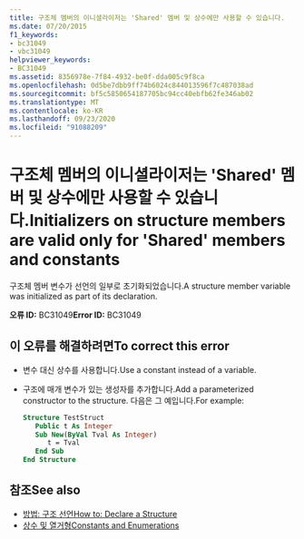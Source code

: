 ```yaml
---
title: 구조체 멤버의 이니셜라이저는 'Shared' 멤버 및 상수에만 사용할 수 있습니다.
ms.date: 07/20/2015
f1_keywords:
- bc31049
- vbc31049
helpviewer_keywords:
- BC31049
ms.assetid: 8356978e-7f84-4932-be0f-dda005c9f8ca
ms.openlocfilehash: 0d5be7dbb9ff74b6024c844013596f7c487038ad
ms.sourcegitcommit: bf5c5850654187705bc94cc40ebfb62fe346ab02
ms.translationtype: MT
ms.contentlocale: ko-KR
ms.lasthandoff: 09/23/2020
ms.locfileid: "91088209"
---
```

# <a name="initializers-on-structure-members-are-valid-only-for-shared-members-and-constants"></a><span data-ttu-id="822d2-102">구조체 멤버의 이니셜라이저는 'Shared' 멤버 및 상수에만 사용할 수 있습니다.</span><span class="sxs-lookup"><span data-stu-id="822d2-102">Initializers on structure members are valid only for 'Shared' members and constants</span></span>

<span data-ttu-id="822d2-103">구조체 멤버 변수가 선언의 일부로 초기화되었습니다.</span><span class="sxs-lookup"><span data-stu-id="822d2-103">A structure member variable was initialized as part of its declaration.</span></span>  
  
 <span data-ttu-id="822d2-104">**오류 ID:** BC31049</span><span class="sxs-lookup"><span data-stu-id="822d2-104">**Error ID:** BC31049</span></span>  
  
## <a name="to-correct-this-error"></a><span data-ttu-id="822d2-105">이 오류를 해결하려면</span><span class="sxs-lookup"><span data-stu-id="822d2-105">To correct this error</span></span>  
  
- <span data-ttu-id="822d2-106">변수 대신 상수를 사용합니다.</span><span class="sxs-lookup"><span data-stu-id="822d2-106">Use a constant instead of a variable.</span></span>  
  
- <span data-ttu-id="822d2-107">구조에 매개 변수가 있는 생성자를 추가합니다.</span><span class="sxs-lookup"><span data-stu-id="822d2-107">Add a parameterized constructor to the structure.</span></span> <span data-ttu-id="822d2-108">다음은 그 예입니다.</span><span class="sxs-lookup"><span data-stu-id="822d2-108">For example:</span></span>  
  
    ```vb  
    Structure TestStruct  
       Public t As Integer  
       Sub New(ByVal Tval As Integer)  
          t = Tval  
       End Sub  
    End Structure  
    ```  
  
## <a name="see-also"></a><span data-ttu-id="822d2-109">참조</span><span class="sxs-lookup"><span data-stu-id="822d2-109">See also</span></span>

- [<span data-ttu-id="822d2-110">방법: 구조 선언</span><span class="sxs-lookup"><span data-stu-id="822d2-110">How to: Declare a Structure</span></span>](../programming-guide/language-features/data-types/how-to-declare-a-structure.md)
- [<span data-ttu-id="822d2-111">상수 및 열거형</span><span class="sxs-lookup"><span data-stu-id="822d2-111">Constants and Enumerations</span></span>](../programming-guide/language-features/constants-enums/index.md)
